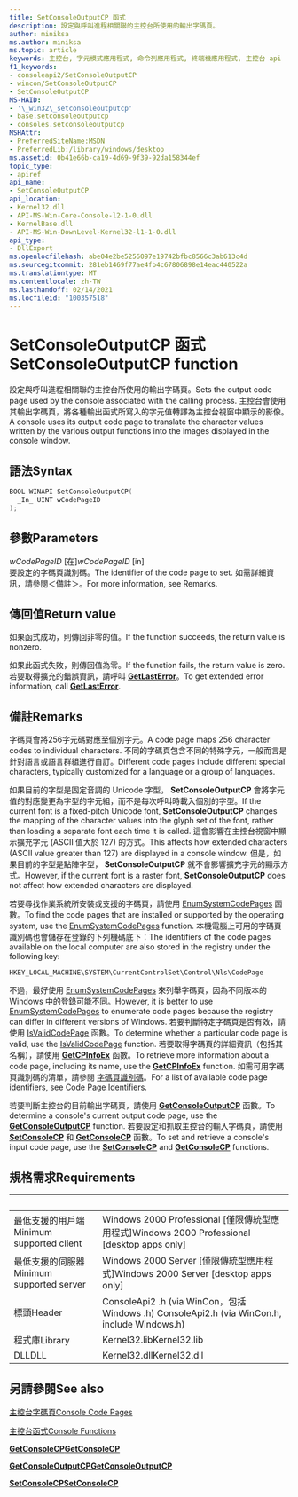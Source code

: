 ```yaml
---
title: SetConsoleOutputCP 函式
description: 設定與呼叫進程相關聯的主控台所使用的輸出字碼頁。
author: miniksa
ms.author: miniksa
ms.topic: article
keywords: 主控台, 字元模式應用程式, 命令列應用程式, 終端機應用程式, 主控台 api
f1_keywords:
- consoleapi2/SetConsoleOutputCP
- wincon/SetConsoleOutputCP
- SetConsoleOutputCP
MS-HAID:
- '\_win32\_setconsoleoutputcp'
- base.setconsoleoutputcp
- consoles.setconsoleoutputcp
MSHAttr:
- PreferredSiteName:MSDN
- PreferredLib:/library/windows/desktop
ms.assetid: 0b41e66b-ca19-4d69-9f39-92da158344ef
topic_type:
- apiref
api_name:
- SetConsoleOutputCP
api_location:
- Kernel32.dll
- API-MS-Win-Core-Console-l2-1-0.dll
- KernelBase.dll
- API-MS-Win-DownLevel-Kernel32-l1-1-0.dll
api_type:
- DllExport
ms.openlocfilehash: abe04e2be5256097e19742bfbc8566c3ab613c4d
ms.sourcegitcommit: 281eb1469f77ae4fb4c67806898e14eac440522a
ms.translationtype: MT
ms.contentlocale: zh-TW
ms.lasthandoff: 02/14/2021
ms.locfileid: "100357518"
---
```

# <a name="setconsoleoutputcp-function"></a><span data-ttu-id="fa3c0-104">SetConsoleOutputCP 函式</span><span class="sxs-lookup"><span data-stu-id="fa3c0-104">SetConsoleOutputCP function</span></span>

<span data-ttu-id="fa3c0-105">設定與呼叫進程相關聯的主控台所使用的輸出字碼頁。</span><span class="sxs-lookup"><span data-stu-id="fa3c0-105">Sets the output code page used by the console associated with the calling process.</span></span> <span data-ttu-id="fa3c0-106">主控台會使用其輸出字碼頁，將各種輸出函式所寫入的字元值轉譯為主控台視窗中顯示的影像。</span><span class="sxs-lookup"><span data-stu-id="fa3c0-106">A console uses its output code page to translate the character values written by the various output functions into the images displayed in the console window.</span></span>

## <a name="syntax"></a><span data-ttu-id="fa3c0-107">語法</span><span class="sxs-lookup"><span data-stu-id="fa3c0-107">Syntax</span></span>

```C
BOOL WINAPI SetConsoleOutputCP(
  _In_ UINT wCodePageID
);
```

## <a name="parameters"></a><span data-ttu-id="fa3c0-108">參數</span><span class="sxs-lookup"><span data-stu-id="fa3c0-108">Parameters</span></span>

<span data-ttu-id="fa3c0-109">*wCodePageID* \[在\]</span><span class="sxs-lookup"><span data-stu-id="fa3c0-109">*wCodePageID* \[in\]</span></span>  
<span data-ttu-id="fa3c0-110">要設定的字碼頁識別碼。</span><span class="sxs-lookup"><span data-stu-id="fa3c0-110">The identifier of the code page to set.</span></span> <span data-ttu-id="fa3c0-111">如需詳細資訊，請參閱＜備註＞。</span><span class="sxs-lookup"><span data-stu-id="fa3c0-111">For more information, see Remarks.</span></span>

## <a name="return-value"></a><span data-ttu-id="fa3c0-112">傳回值</span><span class="sxs-lookup"><span data-stu-id="fa3c0-112">Return value</span></span>

<span data-ttu-id="fa3c0-113">如果函式成功，則傳回非零的值。</span><span class="sxs-lookup"><span data-stu-id="fa3c0-113">If the function succeeds, the return value is nonzero.</span></span>

<span data-ttu-id="fa3c0-114">如果此函式失敗，則傳回值為零。</span><span class="sxs-lookup"><span data-stu-id="fa3c0-114">If the function fails, the return value is zero.</span></span> <span data-ttu-id="fa3c0-115">若要取得擴充的錯誤資訊，請呼叫 [**GetLastError**](/windows/win32/api/errhandlingapi/nf-errhandlingapi-getlasterror)。</span><span class="sxs-lookup"><span data-stu-id="fa3c0-115">To get extended error information, call [**GetLastError**](/windows/win32/api/errhandlingapi/nf-errhandlingapi-getlasterror).</span></span>

## <a name="remarks"></a><span data-ttu-id="fa3c0-116">備註</span><span class="sxs-lookup"><span data-stu-id="fa3c0-116">Remarks</span></span>

<span data-ttu-id="fa3c0-117">字碼頁會將256字元碼對應至個別字元。</span><span class="sxs-lookup"><span data-stu-id="fa3c0-117">A code page maps 256 character codes to individual characters.</span></span> <span data-ttu-id="fa3c0-118">不同的字碼頁包含不同的特殊字元，一般而言是針對語言或語言群組進行自訂。</span><span class="sxs-lookup"><span data-stu-id="fa3c0-118">Different code pages include different special characters, typically customized for a language or a group of languages.</span></span>

<span data-ttu-id="fa3c0-119">如果目前的字型是固定音調的 Unicode 字型， **SetConsoleOutputCP** 會將字元值的對應變更為字型的字元組，而不是每次呼叫時載入個別的字型。</span><span class="sxs-lookup"><span data-stu-id="fa3c0-119">If the current font is a fixed-pitch Unicode font, **SetConsoleOutputCP** changes the mapping of the character values into the glyph set of the font, rather than loading a separate font each time it is called.</span></span> <span data-ttu-id="fa3c0-120">這會影響在主控台視窗中顯示擴充字元 (ASCII 值大於 127) 的方式。</span><span class="sxs-lookup"><span data-stu-id="fa3c0-120">This affects how extended characters (ASCII value greater than 127) are displayed in a console window.</span></span> <span data-ttu-id="fa3c0-121">但是，如果目前的字型是點陣字型， **SetConsoleOutputCP** 就不會影響擴充字元的顯示方式。</span><span class="sxs-lookup"><span data-stu-id="fa3c0-121">However, if the current font is a raster font, **SetConsoleOutputCP** does not affect how extended characters are displayed.</span></span>

<span data-ttu-id="fa3c0-122">若要尋找作業系統所安裝或支援的字碼頁，請使用 [EnumSystemCodePages](/windows/win32/api/winnls/nf-winnls-enumsystemcodepagesa) 函數。</span><span class="sxs-lookup"><span data-stu-id="fa3c0-122">To find the code pages that are installed or supported by the operating system, use the [EnumSystemCodePages](/windows/win32/api/winnls/nf-winnls-enumsystemcodepagesa) function.</span></span> <span data-ttu-id="fa3c0-123">本機電腦上可用的字碼頁識別碼也會儲存在登錄的下列機碼底下：</span><span class="sxs-lookup"><span data-stu-id="fa3c0-123">The identifiers of the code pages available on the local computer are also stored in the registry under the following key:</span></span>

`HKEY_LOCAL_MACHINE\SYSTEM\CurrentControlSet\Control\Nls\CodePage`

<span data-ttu-id="fa3c0-124">不過，最好使用 [EnumSystemCodePages](/windows/win32/api/winnls/nf-winnls-enumsystemcodepagesa) 來列舉字碼頁，因為不同版本的 Windows 中的登錄可能不同。</span><span class="sxs-lookup"><span data-stu-id="fa3c0-124">However, it is better to use [EnumSystemCodePages](/windows/win32/api/winnls/nf-winnls-enumsystemcodepagesa) to enumerate code pages because the registry can differ in different versions of Windows.</span></span>
<span data-ttu-id="fa3c0-125">若要判斷特定字碼頁是否有效，請使用 [IsValidCodePage](/windows/win32/api/winnls/nf-winnls-isvalidcodepage) 函數。</span><span class="sxs-lookup"><span data-stu-id="fa3c0-125">To determine whether a particular code page is valid, use the [IsValidCodePage](/windows/win32/api/winnls/nf-winnls-isvalidcodepage) function.</span></span> <span data-ttu-id="fa3c0-126">若要取得字碼頁的詳細資訊（包括其名稱），請使用 [**GetCPInfoEx**](/windows/win32/api/winnls/nf-winnls-getcpinfoexa) 函數。</span><span class="sxs-lookup"><span data-stu-id="fa3c0-126">To retrieve more information about a code page, including its name, use the [**GetCPInfoEx**](/windows/win32/api/winnls/nf-winnls-getcpinfoexa) function.</span></span> <span data-ttu-id="fa3c0-127">如需可用字碼頁識別碼的清單，請參閱 [字碼頁識別碼](/windows/win32/intl/code-page-identifiers)。</span><span class="sxs-lookup"><span data-stu-id="fa3c0-127">For a list of available code page identifiers, see [Code Page Identifiers](/windows/win32/intl/code-page-identifiers).</span></span>

<span data-ttu-id="fa3c0-128">若要判斷主控台的目前輸出字碼頁，請使用 [**GetConsoleOutputCP**](getconsoleoutputcp.md) 函數。</span><span class="sxs-lookup"><span data-stu-id="fa3c0-128">To determine a console's current output code page, use the [**GetConsoleOutputCP**](getconsoleoutputcp.md) function.</span></span> <span data-ttu-id="fa3c0-129">若要設定和抓取主控台的輸入字碼頁，請使用 [**SetConsoleCP**](setconsolecp.md) 和 [**GetConsoleCP**](getconsolecp.md) 函數。</span><span class="sxs-lookup"><span data-stu-id="fa3c0-129">To set and retrieve a console's input code page, use the [**SetConsoleCP**](setconsolecp.md) and [**GetConsoleCP**](getconsolecp.md) functions.</span></span>

## <a name="requirements"></a><span data-ttu-id="fa3c0-130">規格需求</span><span class="sxs-lookup"><span data-stu-id="fa3c0-130">Requirements</span></span>

| &nbsp; | &nbsp; |
|-|-|
| <span data-ttu-id="fa3c0-131">最低支援的用戶端</span><span class="sxs-lookup"><span data-stu-id="fa3c0-131">Minimum supported client</span></span> | <span data-ttu-id="fa3c0-132">Windows 2000 Professional \[僅限傳統型應用程式\]</span><span class="sxs-lookup"><span data-stu-id="fa3c0-132">Windows 2000 Professional \[desktop apps only\]</span></span> |
| <span data-ttu-id="fa3c0-133">最低支援的伺服器</span><span class="sxs-lookup"><span data-stu-id="fa3c0-133">Minimum supported server</span></span> | <span data-ttu-id="fa3c0-134">Windows 2000 Server \[僅限傳統型應用程式\]</span><span class="sxs-lookup"><span data-stu-id="fa3c0-134">Windows 2000 Server \[desktop apps only\]</span></span> |
| <span data-ttu-id="fa3c0-135">標頭</span><span class="sxs-lookup"><span data-stu-id="fa3c0-135">Header</span></span> | <span data-ttu-id="fa3c0-136">ConsoleApi2 .h (via WinCon，包括 Windows .h) </span><span class="sxs-lookup"><span data-stu-id="fa3c0-136">ConsoleApi2.h (via WinCon.h, include Windows.h)</span></span> |
| <span data-ttu-id="fa3c0-137">程式庫</span><span class="sxs-lookup"><span data-stu-id="fa3c0-137">Library</span></span> | <span data-ttu-id="fa3c0-138">Kernel32.lib</span><span class="sxs-lookup"><span data-stu-id="fa3c0-138">Kernel32.lib</span></span> |
| <span data-ttu-id="fa3c0-139">DLL</span><span class="sxs-lookup"><span data-stu-id="fa3c0-139">DLL</span></span> | <span data-ttu-id="fa3c0-140">Kernel32.dll</span><span class="sxs-lookup"><span data-stu-id="fa3c0-140">Kernel32.dll</span></span> |

## <a name="see-also"></a><span data-ttu-id="fa3c0-141">另請參閱</span><span class="sxs-lookup"><span data-stu-id="fa3c0-141">See also</span></span>

[<span data-ttu-id="fa3c0-142">主控台字碼頁</span><span class="sxs-lookup"><span data-stu-id="fa3c0-142">Console Code Pages</span></span>](console-code-pages.md)

[<span data-ttu-id="fa3c0-143">主控台函式</span><span class="sxs-lookup"><span data-stu-id="fa3c0-143">Console Functions</span></span>](console-functions.md)

[<span data-ttu-id="fa3c0-144">**GetConsoleCP**</span><span class="sxs-lookup"><span data-stu-id="fa3c0-144">**GetConsoleCP**</span></span>](getconsolecp.md)

[<span data-ttu-id="fa3c0-145">**GetConsoleOutputCP**</span><span class="sxs-lookup"><span data-stu-id="fa3c0-145">**GetConsoleOutputCP**</span></span>](getconsoleoutputcp.md)

[<span data-ttu-id="fa3c0-146">**SetConsoleCP**</span><span class="sxs-lookup"><span data-stu-id="fa3c0-146">**SetConsoleCP**</span></span>](setconsolecp.md)